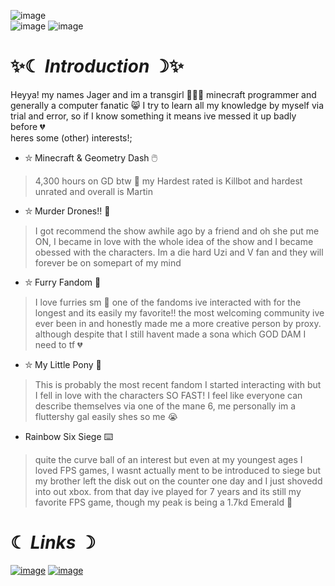 ![image](https://blinkies.cafe/b/display/0134-fluttershy.gif)\
![image](https://blinkies.cafe/b/display/0132-rainbowdash.gif)
![image](https://blinkies.cafe/b/display/0031-dogpaw.gif)
# ✨☾ *Introduction* ☽✨
Heyya! my names Jager and im a transgirl 🤍🩷💙 minecraft programmer and generally a computer fanatic 😸 I try to learn all my knowledge by myself via trial and error, so if I know something it means ive messed it up badly before 💔\
heres some (other) interests!;
+ ⛥ Minecraft & Geometry Dash 🖱️
> 4,300 hours on GD btw 🥹 my Hardest rated is Killbot and hardest unrated and overall is Martin
+ ⛥ Murder Drones!! 💜
> I got recommend the show awhile ago by a friend and oh she put me ON, I became in love with the whole idea of the show and I became obessed with the characters. Im a die hard Uzi and V fan and they will forever be on somepart of my mind
+ ⛥ Furry Fandom 🐾
> I love furries sm 💚 one of the fandoms ive interacted with for the longest and its easily my favorite!! the most welcoming community ive ever been in and honestly made me a more creative person by proxy. although despite that I still havent made a sona which GOD DAM I need to tf 💔
+ ⛥ My Little Pony 💛
> This is probably the most recent fandom I started interacting with but I fell in love with the characters SO FAST! I feel like everyone can describe themselves via one of the mane 6, me personally im a fluttershy gal easily shes so me 😭
+ Rainbow Six Siege ⌨️
> quite the curve ball of an interest but even at my youngest ages I loved FPS games, I wasnt actually ment to be introduced to siege but my brother left the disk out on the counter one day and I just shovedd into out xbox. from that day ive played for 7 years and its still my favorite FPS game, though my peak is being a 1.7kd Emerald 🥹
# ☾ *Links* ☽
[![image](https://blinkies.cafe/b/display/0202-pinterestlogo.gif)](https://www.pinterest.com/JagerM80/)
[![image](https://blinkies.cafe/b/display/0203-youtubelogo.gif)](https://www.youtube.com/@JagerJagerJagerJager)
